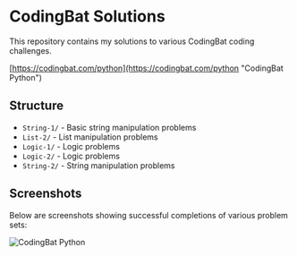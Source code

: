 # CodingBat Solutions

This repository contains my solutions to various CodingBat coding challenges.

[https://codingbat.com/python](https://codingbat.com/python "CodingBat Python")

## Structure

- `String-1/` - Basic string manipulation problems
- `List-2/` - List manipulation problems
- `Logic-1/` - Logic problems
- `Logic-2/` - Logic problems
- `String-2/` - String manipulation problems

## Screenshots

Below are screenshots showing successful completions of various problem sets:





![CodingBat Python](https://raw.githubusercontent.com/Godsonoheneba/Coding-Bat-Python/main/Screenshot.png "CodingBat Python")
